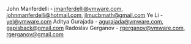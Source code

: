 John Manferdelli    - jmanferdelli@vmware.com, johnmanferdelli@hotmail.com, jlmucbmath@gmail.com
Ye Li               - yel@vmware.com
Aditya Gurajada     - agurajada@vmware.com, gapisback@gmail.com
Radoslav Gerganov   - rgerganov@vmware.com, rgerganov@gmail.com

